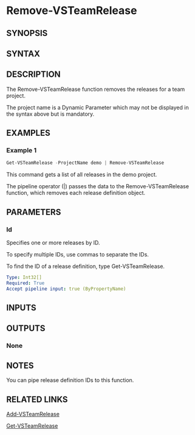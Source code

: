 <!-- #include "./common/header.md" -->

# Remove-VSTeamRelease

## SYNOPSIS

<!-- #include "./synopsis/Remove-VSTeamRelease.md" -->

## SYNTAX

## DESCRIPTION

The Remove-VSTeamRelease function removes the releases for a team project.

The project name is a Dynamic Parameter which may not be displayed in the syntax above but is mandatory.

## EXAMPLES

### Example 1

```powershell
Get-VSTeamRelease -ProjectName demo | Remove-VSTeamRelease
```

This command gets a list of all releases in the demo project.

The pipeline operator (|) passes the data to the Remove-VSTeamRelease function, which removes each release definition object.

## PARAMETERS

### Id

Specifies one or more releases by ID.

To specify multiple IDs, use commas to separate the IDs.

To find the ID of a release definition, type Get-VSTeamRelease.

```yaml
Type: Int32[]
Required: True
Accept pipeline input: true (ByPropertyName)
```

<!-- #include "./params/projectName.md" -->

<!-- #include "./params/forcegroup.md" -->

## INPUTS

## OUTPUTS

### None

## NOTES

You can pipe release definition IDs to this function.

<!-- #include "./common/prerequisites.md" -->

## RELATED LINKS



[Add-VSTeamRelease](Add-VSTeamRelease.md)

[Get-VSTeamRelease](Get-VSTeamRelease.md)

